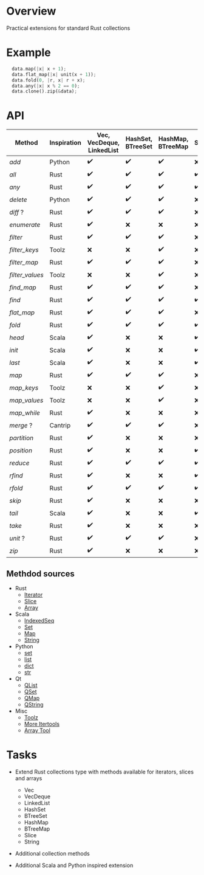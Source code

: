 # Overview

Practical extensions for standard Rust collections

# Example

```rust
  data.map(|x| x + 1);
  data.flat_map(|x| unit(x + 1));
  data.fold(0, |r, x| r + x);
  data.any(|x| x % 2 == 0);
  data.clone().zip(&data);
```


# API

| Method          | Inspiration | Vec, VecDeque, LinkedList | HashSet, BTreeSet  | HashMap, BTreeMap  | Slice              |
|-----------------|-------------|---------------------------|--------------------|--------------------|--------------------|
| *add*           | Python      | :heavy_check_mark:        | :heavy_check_mark: | :heavy_check_mark: | :x:                |
| *all*           | Rust        | :heavy_check_mark:        | :heavy_check_mark: | :heavy_check_mark: | :heavy_check_mark: |
| *any*           | Rust        | :heavy_check_mark:        | :heavy_check_mark: | :heavy_check_mark: | :heavy_check_mark: |
| *delete*        | Python      | :heavy_check_mark:        | :heavy_check_mark: | :heavy_check_mark: | :x:                |
| *diff* ?        | Rust        | :heavy_check_mark:        | :heavy_check_mark: | :heavy_check_mark: | :x:                |
| *enumerate*     | Rust        | :heavy_check_mark:        | :x:                | :x:                | :x:                |
| *filter*        | Rust        | :heavy_check_mark:        | :heavy_check_mark: | :heavy_check_mark: | :x:                |
| *filter_keys*   | Toolz       | :x:                       | :x:                | :heavy_check_mark: | :x:                |
| *filter_map*    | Rust        | :heavy_check_mark:        | :heavy_check_mark: | :heavy_check_mark: | :x:                |
| *filter_values* | Toolz       | :x:                       | :x:                | :heavy_check_mark: | :x:                |
| *find_map*      | Rust        | :heavy_check_mark:        | :heavy_check_mark: | :heavy_check_mark: | :x:                |
| *find*          | Rust        | :heavy_check_mark:        | :heavy_check_mark: | :heavy_check_mark: | :heavy_check_mark: |
| *flat_map*      | Rust        | :heavy_check_mark:        | :heavy_check_mark: | :heavy_check_mark: | :x:                |
| *fold*          | Rust        | :heavy_check_mark:        | :heavy_check_mark: | :heavy_check_mark: | :heavy_check_mark: |
| *head*          | Scala       | :heavy_check_mark:        | :x:                | :x:                | :heavy_check_mark: |
| *init*          | Scala       | :heavy_check_mark:        | :x:                | :x:                | :heavy_check_mark: |
| *last*          | Scala       | :heavy_check_mark:        | :x:                | :x:                | :heavy_check_mark: |
| *map*           | Rust        | :heavy_check_mark:        | :heavy_check_mark: | :heavy_check_mark: | :x:                |
| *map_keys*      | Toolz       | :x:                       | :x:                | :heavy_check_mark: | :x:                |
| *map_values*    | Toolz       | :x:                       | :x:                | :heavy_check_mark: | :x:                |
| *map_while*     | Rust        | :heavy_check_mark:        | :x:                | :x:                | :x:                |
| *merge* ?       | Cantrip     | :heavy_check_mark:        | :heavy_check_mark: | :heavy_check_mark: | :x:                |
| *partition*     | Rust        | :heavy_check_mark:        | :x:                | :x:                | :x:                |
| *position*      | Rust        | :heavy_check_mark:        | :x:                | :x:                | :heavy_check_mark: |
| *reduce*        | Rust        | :heavy_check_mark:        | :heavy_check_mark: | :heavy_check_mark: | :heavy_check_mark: |
| *rfind*         | Rust        | :heavy_check_mark:        | :x:                | :x:                | :heavy_check_mark: |
| *rfold*         | Rust        | :heavy_check_mark:        | :heavy_check_mark: | :heavy_check_mark: | :heavy_check_mark: |
| *skip*          | Rust        | :heavy_check_mark:        | :x:                | :x:                | :x:                |
| *tail*          | Scala       | :heavy_check_mark:        | :x:                | :x:                | :heavy_check_mark: |
| *take*          | Rust        | :heavy_check_mark:        | :x:                | :x:                | :x:                |
| *unit* ?        | Rust        | :heavy_check_mark:        | :heavy_check_mark: | :heavy_check_mark: | :x:                |
| *zip*           | Rust        | :heavy_check_mark:        | :x:                | :x:                | :x:                |


## Methdod sources

- Rust
  - [Iterator](https://doc.rust-lang.org/std/iter/trait.Iterator.html)
  - [Slice](https://doc.rust-lang.org/std/primitive.slice.html)
  - [Array](https://doc.rust-lang.org/std/primitive.array.html)
- Scala
  - [IndexedSeq](https://www.scala-lang.org/api/3.3.1/scala/collection/immutable/IndexedSeq.html)
  - [Set](https://www.scala-lang.org/api/3.3.1/scala/collection/immutable/Set.html)
  - [Map](https://www.scala-lang.org/api/3.3.1/scala/collection/immutable/Map.html)
  - [String](https://www.scala-lang.org/api/3.3.1/scala/collection/StringOps.html)
- Python
  - [set](https://python-reference.readthedocs.io/en/latest/docs/sets/index.html)
  - [list](https://python-reference.readthedocs.io/en/latest/docs/list/index.html)
  - [dict](https://python-reference.readthedocs.io/en/latest/docs/dict/index.html)
  - [str](https://python-reference.readthedocs.io/en/latest/docs/str/index.html)
- Qt
  - [QList](https://doc.qt.io/qt-6/qlist.html)
  - [QSet](https://doc.qt.io/qt-6/qset.html)
  - [QMap](https://doc.qt.io/qt-6/qmap.html)
  - [QString](https://doc.qt.io/qt-6/qstring.htm)
- Misc
  - [Toolz](https://toolz.readthedocs.io/en/latest/api.html)
  - [More Itertools](https://more-itertools.readthedocs.io/en/stable/api.html)
  - [Array Tool](https://github.com/danielpclark/array_tool/tree/master)

# Tasks

- Extend Rust collections type with methods available for iterators, slices and arrays
  - Vec
  - VecDeque
  - LinkedList
  - HashSet
  - BTreeSet
  - HashMap
  - BTreeMap
  - Slice
  - String


- Additional collection methods


- Additional Scala and Python inspired extension
